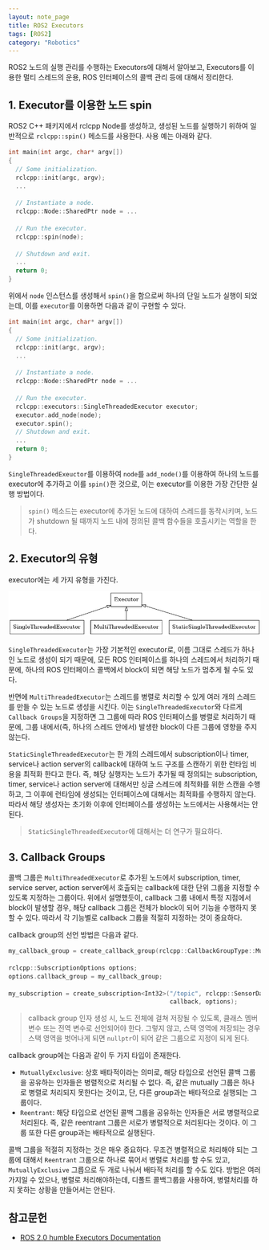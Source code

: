 ```yaml
---
layout: note_page
title: ROS2 Executors
tags: [ROS2]
category: "Robotics"
---
```


ROS2 노드의 실행 관리를 수행하는 Executors에 대해서 알아보고, Executors를 이용한 멀티 스레드의 운용, ROS 인터페이스의 콜백 관리 등에 대해서 정리한다.

## 1. Executor를 이용한 노드 spin

ROS2 C++ 패키지에서 rclcpp Node를 생성하고, 생성된 노드를 실행하기 위하여 일반적으로 `rclcpp::spin()` 메소드를 사용한다. 사용 예는 아래와 같다.

```cpp
int main(int argc, char* argv[])
{
  // Some initialization.
  rclcpp::init(argc, argv);
  ...

  // Instantiate a node.
  rclcpp::Node::SharedPtr node = ...

  // Run the executor.
  rclcpp::spin(node);

  // Shutdown and exit.
  ...
  return 0;
}
```

위에서 `node` 인스턴스를 생성해서 `spin()`을 함으로써 하나의 단일 노드가 실행이 되었는데, 이를 `executor`를 이용하면 다음과 같이 구현할 수 있다.

```cpp
int main(int argc, char* argv[])
{
  // Some initialization.
  rclcpp::init(argc, argv);
  ...

  // Instantiate a node.
  rclcpp::Node::SharedPtr node = ...

  // Run the executor.
  rclcpp::executors::SingleThreadedExecutor executor;
  executor.add_node(node);
  executor.spin();
  // Shutdown and exit.
  ...
  return 0;
}
```

`SingleThreadedExeuctor`를 이용하여 `node`를 `add_node()`를 이용하여 하나의 노드를 executor에 추가하고 이를 `spin()`한 것으로, 이는 executor를 이용한 가장 간단한 실행 방법이다.

> `spin()` 메소드는 executor에 추가된 노드에 대하여 스레드를 동작시키며, 노드가 shutdown 될 때까지 노드 내에 정의된 콜백 함수들을 호출시키는 역할을 한다.

## 2. Executor의 유형

executor에는 세 가지 유형을 가진다.

<img src="/assets/img/posts/230213_executors_type.png">

`SingleThreadedExecutor`는 가장 기본적인 executor로, 이름 그대로 스레드가 하나인 노드로 생성이 되기 때문에, 모든 ROS 인터페이스를 하나의 스레드에서 처리하기 때문에, 하나의 ROS 인터페이스 콜백에서 block이 되면 해당 노드가 멈추게 될 수도 있다.

반면에 `MultiThreadedExecutor`는 스레드를 병렬로 처리할 수 있게 여러 개의 스레드를 만들 수 있는 노드로 생성을 시킨다. 이는 `SingleThreadedExecutor`와 다르게 `Callback Groups`을 지정하면 그 그룹에 따라 ROS 인터페이스를 병렬로 처리하기 때문에, 그룹 내에서(즉, 하나의 스레드 안에서) 발생한 block이 다른 그룹에 영향을 주지 않는다.

`StaticSingleThreadedExecutor`는 한 개의 스레드에서 subscription이나 timer, service나 action server의 callback에 대하여 노드 구조를 스캔하기 위한 런타임 비용을 최적화 한다고 한다. 즉, 해당 실행자는 노드가 추가될 때 정의되는 subscription, timer, service나 action server에 대해서만 싱글 스레드에 최적화를 위한 스캔을 수행하고, 그 이후에 런타임에 생성되는 인터페이스에 대해서는 최적화를 수행하지 않는다. 따라서 해당 생성자는 초기화 이후에 인터페이스를 생성하는 노드에서는 사용해서는 안된다.

> `StaticSingleThreadedExecutor`에 대해서는 더 연구가 필요하다.

## 3. Callback Groups

콜백 그룹은 `MultiThreadedExecutor`로 추가된 노드에서 subscription, timer, service server, action server에서 호출되는 callback에 대한 단위 그룹을 지정할 수 있도록 지정하는 그룹이다. 위에서 설명했듯이, callback 그룹 내에서 특정 지점에서 block이 발생할 경우, 해당 callback 그룹은 전체가 block이 되어 기능을 수행하지 못할 수 있다. 따라서 각 기능별로 callback 그룹을 적절히 지정하는 것이 중요하다.

callback group의 선언 방법은 다음과 같다.

```cpp
my_callback_group = create_callback_group(rclcpp::CallbackGroupType::MutuallyExclusive);

rclcpp::SubscriptionOptions options;
options.callback_group = my_callback_group;

my_subscription = create_subscription<Int32>("/topic", rclcpp::SensorDataQoS(),
                                             callback, options);
```

> callback group 인자 생성 시, 노드 전체에 걸쳐 저장될 수 있도록, 클래스 멤버 변수 또는 전역 변수로 선언되어야 한다. 그렇지 않고, 스택 영역에 저장되는 경우 스택 영역을 벗어나게 되면 `nullptr`이 되어 같은 그룹으로 지정이 되게 된다.

callback group에는 다음과 같이 두 가지 타입이 존재한다.

- `MutuallyExclusive`: 상호 배타적이라는 의미로, 해당 타입으로 선언된 콜백 그룹을 공유하는 인자들은 병렬적으로 처리될 수 없다. 즉, 같은 mutually 그룹은 하나로 병렬로 처리되지 못한다는 것이고, 단, 다른 group과는 배타적으로 실행되는 그룹이다.
- `Reentrant`: 해당 타입으로 선언된 콜백 그룹을 공유하는 인자들은 서로 병렬적으로 처리된다. 즉, 같은 reentrant 그룹은 서로가 병렬적으로 처리된다는 것이다. 이 그룹 또한 다른 group과는 배타적으로 실행된다.

콜백 그룹을 적절히 지정하는 것은 매우 중요하다. 무조건 병렬적으로 처리해야 되는 그룹에 대해서 `Reentrant` 그룹으로 하나로 묶어서 병렬로 처리를 할 수도 있고, `MutuallyExclusive` 그릅으로 두 개로 나눠서 배타적 처리를 할 수도 있다. 방법은 여러가지일 수 있으나, 병렬로 처리해야하는데, 디폴트 콜백그룹을 사용하여, 병렬처리를 하지 못하는 상황을 만들어서는 안된다.

## 참고문헌

- [ROS 2.0 humble Executors Documentation](https://docs.ros.org/en/humble/Concepts/About-Executors.html)
